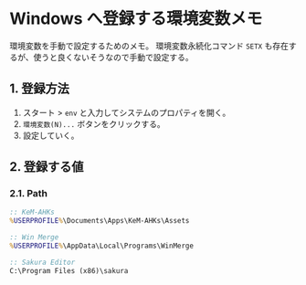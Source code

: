 <!-- omit in toc -->
# Windows へ登録する環境変数メモ

環境変数を手動で設定するためのメモ。
環境変数永続化コマンド `SETX` も存在するが、使うと良くないそうなので手動で設定する。

## 1. 登録方法

1. スタート > `env` と入力してシステムのプロパティを開く。
2. `環境変数(N)...` ボタンをクリックする。
3. 設定していく。

## 2. 登録する値

### 2.1. Path

``` bat
:: KeM-AHKs
%USERPROFILE%\Documents\Apps\KeM-AHKs\Assets

:: Win Merge
%USERPROFILE%\AppData\Local\Programs\WinMerge

:: Sakura Editor
C:\Program Files (x86)\sakura
```
